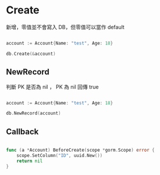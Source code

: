 # Create

新增，零值並不會寫入 DB，但零值可以當作 default

```go

account := Account{Name: "test", Age: 18}

db.Create(&account)

```

## NewRecord

判斷 PK 是否為 nil ， PK 為 nil 回傳 true

```go

account := Account{Name: "test", Age: 18}

db.NewRecord(account)

```

## Callback

```go

func (a *Account) BeforeCreate(scope *gorm.Scope) error {
    scope.SetColumn("ID", uuid.New())
    return nil
}

```
